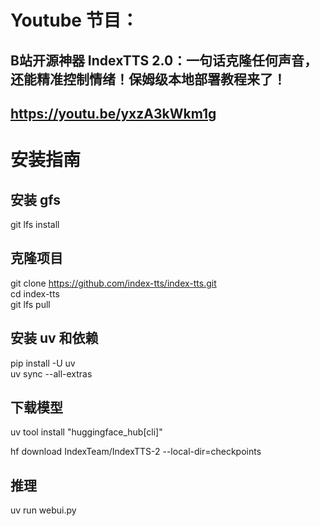 # Youtube 节目：
## B站开源神器 IndexTTS 2.0：一句话克隆任何声音，还能精准控制情绪！保姆级本地部署教程来了！
## https://youtu.be/yxzA3kWkm1g

# 安装指南
## 安装 gfs
git lfs install  

## 克隆项目
git clone https://github.com/index-tts/index-tts.git  
cd index-tts  
git lfs pull  

## 安装 uv 和依赖
pip install -U uv  
uv sync --all-extras  


## 下载模型
uv tool install "huggingface_hub[cli]"  

hf download IndexTeam/IndexTTS-2 --local-dir=checkpoints  

## 推理 
uv run webui.py     

  












 
















